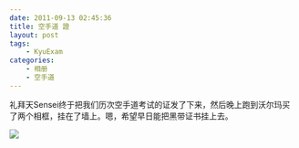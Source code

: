 ```yaml
---
date: 2011-09-13 02:45:36
title: 空手道 證
layout: post
tags:
    - KyuExam
categories:
    - 相册
    - 空手道
---
```

礼拜天Sensei终于把我们历次空手道考试的证发了下来，然后晚上跑到沃尔玛买了两个相框，挂在了墙上。嗯，希望早日能把黑带证书挂上去。

![](http://farm8.staticflickr.com/7177/6924872987_c586fc508e_z.jpg)
